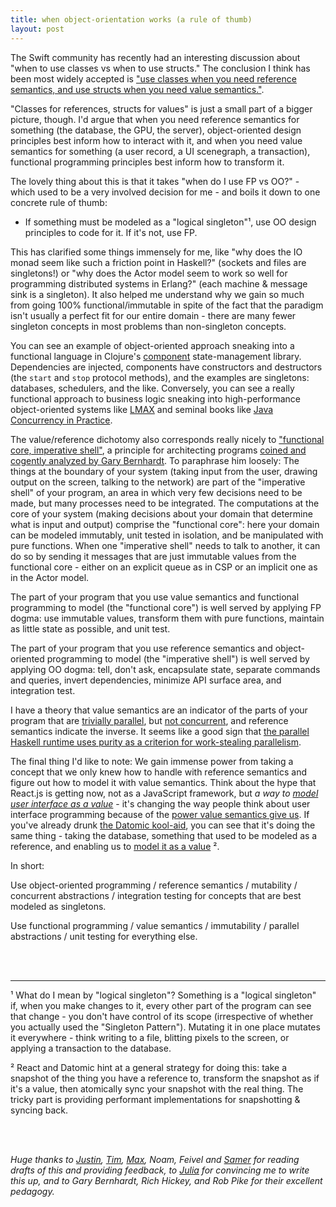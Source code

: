 ```yaml
---
title: when object-orientation works (a rule of thumb)
layout: post
---
```

The Swift community has recently had an interesting discussion about "when to
use classes vs when to use structs." The conclusion I think has been most widely
accepted is ["use classes when you need reference semantics, and use structs when
you need value semantics."](https://www.mikeash.com/pyblog/friday-qa-2015-07-17-when-to-use-swift-structs-and-classes.html). 

"Classes for references, structs for values" is just a small part of a bigger
picture, though. I'd argue that when you need reference semantics for something
(the database, the GPU, the server), object-oriented design principles best
inform how to interact with it, and when you need value semantics for something
(a user record, a UI scenegraph, a transaction), functional programming
principles best inform how to transform it.

The lovely thing about this is that it takes "when do I use FP vs OO?" - which
used to be a very involved decision for me - and boils it down to one concrete
rule of thumb: 

* If something must be modeled as a "logical singleton"&sup1;, use OO design principles to code for it. If it's not, use FP.

This has clarified some things immensely for me, like "why does the IO monad seem
like such a friction point in Haskell?" (sockets and files are singletons!) or 
"why does the Actor model seem to work so well for programming distributed systems in Erlang?"
(each machine & message sink is a singleton). It also helped me understand why
we gain so much from going 100% functional/immutable in spite of the fact that the
paradigm isn't usually a perfect fit for our entire domain - there are many fewer
singleton concepts in most problems than non-singleton concepts.

You can see an example of object-oriented approach sneaking into a functional language in Clojure's [component](https://github.com/stuartsierra/component) 
state-management library. Dependencies are injected, components have constructors and destructors
(the `start` and `stop` protocol methods), and the examples are singletons: databases, schedulers,
and the like. Conversely, you can see a really functional approach to business logic sneaking into 
high-performance object-oriented systems like [LMAX](http://martinfowler.com/articles/lmax.html)
and seminal books like [Java Concurrency in Practice](http://www.amazon.com/Java-Concurrency-Practice-Brian-Goetz/dp/0321349601).

The value/reference dichotomy also corresponds really nicely to ["functional core, imperative shell"](https://www.destroyallsoftware.com/screencasts/catalog/functional-core-imperative-shell), 
a principle for architecting programs [coined and cogently analyzed by Gary Bernhardt](https://www.destroyallsoftware.com/talks/boundaries). To
paraphrase him loosely: The things at the boundary of your system (taking input
from the user, drawing output on the screen, talking to the network) are part
of the "imperative shell" of your program, an area in which very few decisions
need to be made, but many processes need to be integrated. The computations at
the core of your system (making decisions about your domain that determine what
is input and output) comprise the "functional core": here your domain can be
modeled immutably, unit tested in isolation, and be manipulated with pure
functions.  When one "imperative shell" needs to talk to another, it can do so
by sending it messages that are just immutable values from the functional core - either
on an explicit queue as in CSP or an implicit one as in the Actor model.

The part of your program that you use value semantics and functional programming
to model (the "functional core") is well served by applying FP dogma: use
immutable values, transform them with pure functions, maintain as little state
as possible, and unit test.

The part of your program that you use reference semantics and object-oriented
programming to model (the "imperative shell") is well served by applying
OO dogma: tell, don't ask, encapsulate state, separate commands and queries,
invert dependencies, minimize API surface area, and integration test.

I have a theory that value semantics are an indicator of the parts of your
program that are [trivially parallel](https://vimeo.com/6624203), but [not
concurrent](https://www.youtube.com/watch?v=cN_DpYBzKso), and reference
semantics indicate the inverse. It seems like a good sign that [the parallel
Haskell runtime uses purity as a criterion for work-stealing
parallelism](http://community.haskell.org/~simonmar/slides/cadarache2012/1%20-%20parallel%20haskell.pdf). 

The final thing I'd like to note: We gain immense power from taking a concept
that we only knew how to handle with reference semantics and figure out how to
model it with value semantics. Think about the hype that React.js is getting
now, not as a JavaScript framework, but _a way to [model user interface as a
value](http://swannodette.github.io/2013/12/17/the-future-of-javascript-mvcs/)_ - it's changing the way people think about user interface programming
because of the [power value semantics give us](https://www.youtube.com/watch?v=xsSnOQynTHs).
If you've already drunk [the Datomic kool-aid](http://www.infoq.com/presentations/Deconstructing-Database),
you can see that it's doing the same thing - taking the database, something
that used to be modeled as a reference, and enabling us to [model it as a value](http://www.infoq.com/presentations/Datomic-Database-Value) &sup2;. 

In short: 

Use object-oriented programming / reference semantics / mutability / concurrent
abstractions / integration testing for concepts that are best modeled as
singletons.

Use functional programming / value semantics / immutability / parallel abstractions
/ unit testing for everything else.

<br>
<br>

--- 

&sup1; What do I mean by "logical singleton"? Something is a "logical
singleton" if, when you make changes to it, every other part of the program can
see that change - you don't have control of its scope (irrespective of whether
you actually used the "Singleton Pattern"). Mutating it in one place mutates it
everywhere - think writing to a file, blitting pixels to the screen, or
applying a transaction to the database.

&sup2; React and Datomic hint at a general strategy for doing this: take a
snapshot of the thing you have a reference to, transform the snapshot as if
it's a value, then atomically sync your snapshot with the real thing. The
tricky part is providing performant implementations for snapshotting & syncing
back.

<br>
<br>

_Huge thanks to [Justin](https://twitter.com/modernserf), [Tim](https://twitter.com/shelfuu), [Max](https://github.com/cowpig), Noam, Feivel and [Samer](https://samertm.com) for reading drafts of this and providing feedback, to [Julia](https://twitter.com/b0rk) for convincing me to write this up, and to Gary Bernhardt, Rich Hickey, and Rob Pike for their excellent pedagogy._

